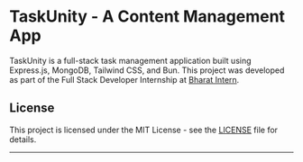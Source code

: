 # TaskUnity - A Content Management App

TaskUnity is a full-stack task management application built using Express.js, MongoDB, Tailwind CSS, and Bun. This project was developed as part of the Full Stack Developer Internship at [Bharat Intern](https://www.linkedin.com/company/bharat-intern/). 

## License

This project is licensed under the MIT License - see the [LICENSE](LICENSE) file for details.

---

